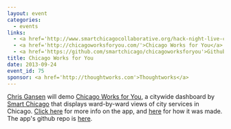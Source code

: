 ```yaml
---
layout: event
categories: 
  - events
links:
  - <a href='http://www.smartchicagocollaborative.org/hack-night-live-chicago-works-for-you/'>Hack Night Live&#58; Chicago Works for You - Smart Chicago</a>
  - <a href='http://chicagoworksforyou.com/'>Chicago Works for You</a>
  - <a href='https://github.com/smartchicago/chicagoworksforyou'>Github repo</a>
title: Chicago Works for You
date: 2013-09-24
event_id: 75
sponsor: <a href='http://thoughtworks.com'>Thoughtworks</a>
---
```


<p><a href='https://twitter.com/cgansen'>Chris Gansen</a> will demo <a href='http://chicagoworksforyou.com/'>Chicago Works for You</a>, a citywide dashboard by <a href='http://www.smartchicagocollaborative.org/'>Smart Chicago</a> that displays ward-by-ward views of city services in Chicago. <a href='http://www.smartchicagocollaborative.org/the-launch-of-chicago-works-for-you/'>Click here</a> for more info on the app, and <a href='http://www.smartchicagocollaborative.org/building-chicago-works-for-you/'>here</a> for how it was made. The app's github repo is <a href='https://github.com/smartchicago/chicagoworksforyou/'>here</a>.</p>
